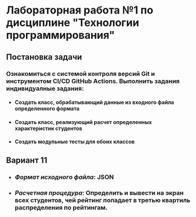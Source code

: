# Лабораторная работа №1 по дисциплине "Технологии программирования"
## Постановка задачи
### Ознакомиться с системой контроля версий Git и инструментом CI/CD GitHub Actions. Выполнить задания индивидуалные задания:
+ #### Создать класс, обрабатывающий данные из входного файла определенного формата
+ #### Создать класс, реализующий расчет определенных характеристик студентов
+ #### Создать модульные тесты для обоих классов
## Вариант 11
+ ### *Формат исходного файла*: JSON
+ ### *Расчетная процедура*: Определить и вывести на экран всех студентов, чей рейтинг попадает в третью квартиль распределения по рейтингам.